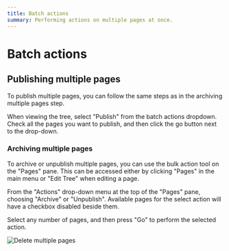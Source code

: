 ```yaml
---
title: Batch actions
summary: Performing actions on multiple pages at once.
---
```


# Batch actions

## Publishing multiple pages

To publish multiple pages, you can follow the same steps as in the archiving multiple pages step.

When viewing the tree, select "Publish" from the batch actions dropdown.
Check all the pages you want to publish, and then click the go button next to the drop-down.

### Archiving multiple pages

To archive or unpublish multiple pages, you can use the bulk action tool on the
"Pages" pane. This can be accessed either by clicking "Pages" in the main menu
or "Edit Tree" when editing a page.

From the "Actions" drop-down menu at the top of the "Pages" pane, choosing
"Archive" or "Unpublish". Available pages for the select action will have a checkbox
disabled beside them.

Select any number of pages, and then press "Go" to perform the selected action.

![Delete multiple pages](/_images/Archive-Multiple-Pages.png)
 
